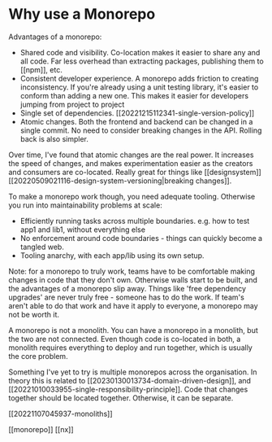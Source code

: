 # Why use a Monorepo

Advantages of a monorepo:
- Shared code and visibility. Co-location makes it easier to share any and all code. Far less overhead than extracting packages, publishing them to [[npm]], etc.
- Consistent developer experience. A monorepo adds friction to creating inconsistency. If you're already using a unit testing library, it's easier to conform than adding a new one. This makes it easier for developers jumping from project to project
- Single set of dependencies. [[20221215112341-single-version-policy]]
- Atomic changes. Both the frontend and backend can be changed in a single commit. No need to consider breaking changes in the API. Rolling back is also simpler.

Over time, I've found that atomic changes are the real power. It increases the speed of changes, and makes experimentation easier as the creators and consumers are co-located. Really great for things like [[designsystem]] [[20220509021116-design-system-versioning|breaking changes]].

To make a monorepo work though, you need adequate tooling. Otherwise you run into maintainability problems at scale:
- Efficiently running tasks across multiple boundaries. e.g. how to test app1 and lib1, without everything else
- No enforcement around code boundaries - things can quickly become a tangled web.
- Tooling anarchy, with each app/lib using its own setup.

Note: for a monorepo to truly work, teams have to be comfortable making changes in code that they don't own. Otherwise walls start to be built, and the advantages of a monorepo slip away. Things like 'free dependency upgrades' are never truly free - someone has to do the work. If team's aren't able to do that work and have it apply to everyone, a monorepo may not be worth it.

A monorepo is not a monolith. You can have a monorepo in a monolith, but the two are not connected. Even though code is co-located in both, a monolith requires everything to deploy and run together, which is usually the core problem.

Something I've yet to try is multiple monorepos across the organisation. In theory this is related to [[20230130013734-domain-driven-design]], and [[20221010033955-single-responsibility-principle]]. Code that changes together should be located together. Otherwise, it can be separate.

[[20221107045937-monoliths]]

[[monorepo]]
[[nx]]